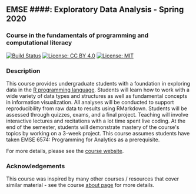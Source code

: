 ## EMSE ####: Exploratory Data Analysis - Spring 2020

### Course in the fundamentals of programming and computational literacy

[![Build Status](https://travis-ci.org/emse6574-gwu/2019-Fall.svg?branch=master)](https://travis-ci.org/emse6574-gwu/2019-Fall)
[![License: CC BY 4.0](https://img.shields.io/badge/License-CC%20BY%204.0-lightgrey.svg)](https://creativecommons.org/licenses/by/4.0/)
[![License: MIT](https://img.shields.io/badge/License-MIT-yellow.svg)](https://opensource.org/licenses/MIT)

### Description

This course provides undergraduate students with a foundation in exploring data in the [R programming language](https://www.r-project.org/). Students will learn how to work with a wide variety of data types and structures as well as fundamental concepts in information visualization. All analyses will be conducted to support reproducibility from raw data to results using RMarkdown. Students will be assessed through quizzes, exams, and a final project. Teaching will involve interactive lectures and recitations with a lot time spent live coding. At the end of the semester, students will demonstrate mastery of the course's topics by working on a 3-week project. This course assumes students have taken EMSE 6574: Programming for Analytics as a prerequisite.

For more details, please see the [course website](https://emse-eda-gwu.github.io/2020-Spring/).

### Acknowledgements

This course was inspired by many other courses / resources that cover similar material - see the course [about page](https://emse-eda-gwu.github.io/2020-Spring/about.html) for more details.
